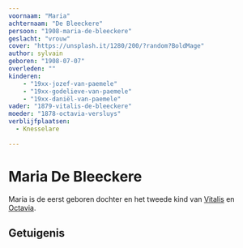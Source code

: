```yaml
---
voornaam: "Maria"
achternaam: "De Bleeckere"
persoon: "1908-maria-de-bleeckere"
geslacht: "vrouw"
cover: "https://unsplash.it/1280/200/?random?BoldMage"
author: sylvain
geboren: "1908-07-07"
overleden: ""
kinderen:
    - "19xx-jozef-van-paemele"
    - "19xx-godelieve-van-paemele"
    - "19xx-daniël-van-paemele"
vader: "1879-vitalis-de-bleeckere"
moeder: "1878-octavia-versluys"   
verblijfplaatsen:
  - Knesselare
  
---
```

# Maria De Bleeckere
Maria is de eerst geboren dochter en het tweede kind van [Vitalis](1879-vitalis-de-bleeckere) en [Octavia](1878-octavia-versluys).

## Getuigenis





